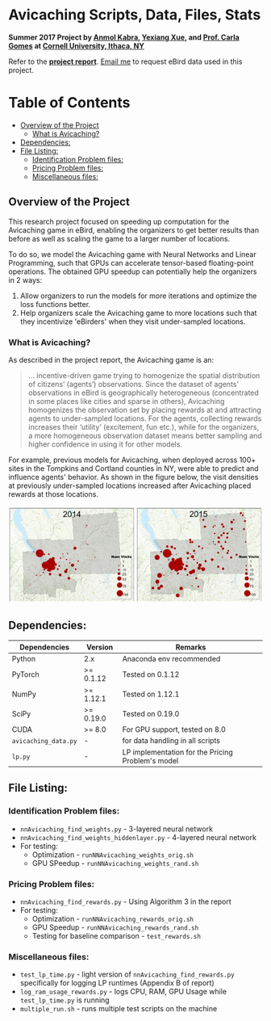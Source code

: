 # Avicaching Scripts, Data, Files, Stats

**Summer 2017 Project by [Anmol Kabra](https://anmolkabra.com), [Yexiang Xue](https://www.cs.cornell.edu/~yexiang), and [Prof. Carla Gomes](https://www.cs.cornell.edu/gomes) at [Cornell University, Ithaca, NY](https://www.cornell.edu)**

Refer to the [**project report**](~link~). [Email me](mailto:ak2426@cornell.edu?Subject=Request%20Original%20Data%20of%20Summ17-Avicaching) to request eBird data used in this project.

Table of Contents
=================

* [Overview of the Project](#overview-of-the-project)
    * [What is Avicaching?](#what-is-avicaching)
* [Dependencies:](#dependencies)
* [File Listing:](#file-listing)
    * [Identification Problem files:](#identification-problem-files)
    * [Pricing Problem files:](#pricing-problem-files)
    * [Miscellaneous files:](#miscellaneous-files)

## Overview of the Project
This research project focused on speeding up computation for the Avicaching game in eBird, enabling the organizers to get better results than before as well as scaling the game to a larger number of locations.

To do so, we model the Avicaching game with Neural Networks and Linear Programming, such that GPUs can accelerate tensor-based floating-point operations. The obtained GPU speedup can potentially help the organizers in 2 ways:

1. Allow organizers to run the models for more iterations and optimize the loss functions better.
2. Help organizers scale the Avicaching game to more locations such that they incentivize 'eBirders' when they visit under-sampled locations.

### What is Avicaching?
As described in the project report, the Avicaching game is an:
> ... incentive-driven game trying to homogenize the spatial distribution of citizens’ (agents’) observations. Since the dataset of agents’ observations in eBird is geographically heterogeneous (concentrated in some places like cities and sparse in others), Avicaching homogenizes the observation set by placing rewards at and attracting agents to under-sampled locations. For the agents, collecting rewards increases their ‘utility’ (excitement, fun etc.), while for the organizers, a more homogeneous observation dataset means better sampling and higher confidence in using it for other models.

For example, previous models for Avicaching, when deployed across 100+ sites in the Tompkins and Cortland counties in NY, were able to predict and influence agents' behavior. As shown in the figure below, the visit densities at previously under-sampled locations increased after Avicaching placed rewards at those locations.

![Ground Results of Previous Avicaching models: The determined rewards were able to attract agents to previously under-sampled locations, thus reducing heterogeneity](report/images/avicaching_change.png)


## Dependencies:
| Dependencies | Version | Remarks|
| ------------- | --------- | -------- |
| Python | 2.x | Anaconda env recommended |
| PyTorch | >= 0.1.12 | Tested on 0.1.12 |
| NumPy | >= 1.12.1 | Tested on 1.12.1 |
| SciPy | >= 0.19.0 | Tested on 0.19.0 |
| CUDA | >= 8.0 | For GPU support, tested on 8.0 |
| `avicaching_data.py` | - | for data handling in all scripts |
| `lp.py` | - | LP implementation for the Pricing Problem's model |

## File Listing:
### Identification Problem files:
* `nnAvicaching_find_weights.py` - 3-layered neural network
* `nnAvicaching_find_weights_hiddenlayer.py` - 4-layered neural network
* For testing:
  - Optimization - `runNNAvicaching_weights_orig.sh`
  - GPU SPeedup - `runNNAvicaching_weights_rand.sh`

### Pricing Problem files:
* `nnAvicaching_find_rewards.py` - Using Algorithm 3 in the report
* For testing:
  - Optimization - `runNNAvicaching_rewards_orig.sh`
  - GPU Speedup - `runNNAvicaching_rewards_rand.sh`
  - Testing for baseline comparison - `test_rewards.sh`

### Miscellaneous files:
* `test_lp_time.py` - light version of `nnAvicaching_find_rewards.py` specifically for logging LP runtimes (Appendix B of report)
* `log_ram_usage_rewards.py` - logs CPU, RAM, GPU Usage while `test_lp_time.py` is running
* `multiple_run.sh` - runs multiple test scripts on the machine
